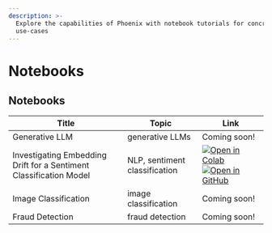 ```yaml
---
description: >-
  Explore the capabilities of Phoenix with notebook tutorials for concrete
  use-cases
---
```


# Notebooks





## Notebooks

| Title                                                              | Topic                         | Link                                                                                                                                                                                                                                                                                                                                                                                                                                                                |
| ------------------------------------------------------------------ | ----------------------------- | ------------------------------------------------------------------------------------------------------------------------------------------------------------------------------------------------------------------------------------------------------------------------------------------------------------------------------------------------------------------------------------------------------------------------------------------------------------------- |
| Generative LLM                                                     | generative LLMs               | Coming soon!                                                                                                                                                                                                                                                                                                                                                                                                                                                        |
| Investigating Embedding Drift for a Sentiment Classification Model | NLP, sentiment classification | [![Open in Colab](https://img.shields.io/static/v1?message=Open%20in%20Colab&logo=googlecolab&labelColor=5c5c5c&color=1182c3&logoColor=orange&label=%20)](https://colab.research.google.com/github/Arize-ai/phoenix/blob/main/tutorials/sentiment\_classification\_tutorial.ipynb) [![Open in GitHub](https://img.shields.io/static/v1?message=Open%20in%20GitHub\&logo=github\&labelColor=5c5c5c\&color=1182c3\&logoColor=white\&label=%20)](https://github.com/Arize-ai/phoenix/blob/main/tutorials/sentiment\_classification\_tutorial.ipynb) |
| Image Classification                                               | image classification          | Coming soon!                                                                                                                                                                                                                                                                                                                                                                                                                                                        |
| Fraud Detection                                                    | fraud detection               | Coming soon!                                                                                                                                                                                                                                                                                                                                                                                                                                                        |
